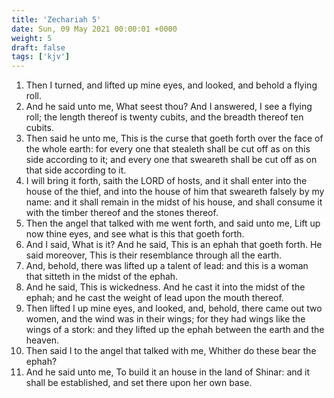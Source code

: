 ```yaml
---
title: 'Zechariah 5'
date: Sun, 09 May 2021 00:00:01 +0000
weight: 5
draft: false
tags: ['kjv'] 
---
```


1. Then I turned, and lifted up mine eyes, and looked, and behold a flying roll.
2. And he said unto me, What seest thou? And I answered, I see a flying roll; the length thereof is twenty cubits, and the breadth thereof ten cubits.
3. Then said he unto me, This is the curse that goeth forth over the face of the whole earth: for every one that stealeth shall be cut off as on this side according to it; and every one that sweareth shall be cut off as on that side according to it.
4. I will bring it forth, saith the LORD of hosts, and it shall enter into the house of the thief, and into the house of him that sweareth falsely by my name: and it shall remain in the midst of his house, and shall consume it with the timber thereof and the stones thereof.
5. Then the angel that talked with me went forth, and said unto me, Lift up now thine eyes, and see what is this that goeth forth.
6. And I said, What is it? And he said, This is an ephah that goeth forth. He said moreover, This is their resemblance through all the earth.
7. And, behold, there was lifted up a talent of lead: and this is a woman that sitteth in the midst of the ephah.
8. And he said, This is wickedness. And he cast it into the midst of the ephah; and he cast the weight of lead upon the mouth thereof.
9. Then lifted I up mine eyes, and looked, and, behold, there came out two women, and the wind was in their wings; for they had wings like the wings of a stork: and they lifted up the ephah between the earth and the heaven.
10. Then said I to the angel that talked with me, Whither do these bear the ephah?
11. And he said unto me, To build it an house in the land of Shinar: and it shall be established, and set there upon her own base.
